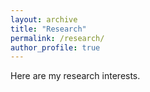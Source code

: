 ```yaml
---
layout: archive
title: "Research"
permalink: /research/
author_profile: true
---
```


Here are my research interests.
